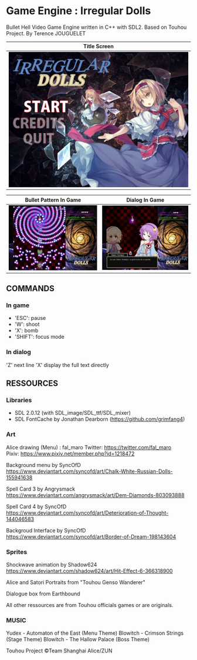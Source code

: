 # Game Engine : Irregular Dolls
Bullet Hell Video Game Engine written in C++ with SDL2. Based on Touhou Project.
By Terence JOUGUELET

Title Screen     |
:-------------------------:|
![Alt text](Presentation/screen_shot3.png?raw=true "") |

Bullet Pattern In Game             |  Dialog In Game
:-------------------------:|:-------------------------:
![Alt text](Presentation/screen_shot1.png?raw=true "'Bullet Hell'")  |  ![Alt text](Presentation/screen_shot2.png?raw=true "Pre-battle dialog")

## COMMANDS
### In game

- 'ESC': pause
- 'W': shoot
- 'X': bomb
- 'SHIFT': focus mode

### In dialog

'Z' next line
'X' display the full text directly



## RESSOURCES

### Libraries

- SDL 2.0.12 (with SDL_image/SDL_ttf/SDL_mixer)
- SDL FontCache by Jonathan Dearborn (https://github.com/grimfang4)


### Art

Alice drawing (Menu) : fal_maro
Twitter: https://twitter.com/fal_maro  
Pixiv: https://www.pixiv.net/member.php?id=1218472

Background menu by SyncOfD
https://www.deviantart.com/syncofd/art/Chalk-White-Russian-Dolls-155941638

Spell Card 3 by Angrysmack
https://www.deviantart.com/angrysmack/art/Dem-Diamonds-803093888

Spell Card 4 by SyncOfD
https://www.deviantart.com/syncofd/art/Deterioration-of-Thought-144046583

Backgroud Interface by SyncOfD
https://www.deviantart.com/syncofd/art/Border-of-Dream-198143604


### Sprites

Shockwave animation by Shadow624
https://www.deviantart.com/shadow624/art/Hit-Effect-6-366318900

Alice and Satori Portraits from "Touhou Genso Wanderer"

Dialogue box from Earthbound

All other ressources are from Touhou officials games or are originals.


### MUSIC

Yudex - Automaton of the East (Menu Theme)
Blowitch - Crimson Strings (Stage Theme)
Blowitch - The Hallow Palace (Boss Theme)


Touhou Project ©Team Shanghai Alice/ZUN
